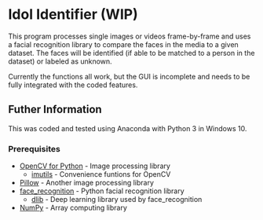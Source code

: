 # Idol Identifier (WIP)

This program processes single images or videos frame-by-frame and uses a facial recognition library to compare the faces in the media to a given dataset. The faces will be identified (if able to be matched to a person in the dataset) or labeled as unknown.

Currently the functions all work, but the GUI is incomplete and needs to be fully integrated with the coded features.

## Futher Information

This was coded and tested using Anaconda with Python 3 in Windows 10.

### Prerequisites
  * [OpenCV for Python](https://pypi.org/project/opencv-python/) - Image processing library
    * [imutils](https://pypi.org/project/imutils/) - Convenience funtions for OpenCV
  * [Pillow](https://pypi.org/project/Pillow/) - Another image processing library
  * [face_recognition](https://pypi.org/project/face-recognition/) - Python facial recognition library
    * [dlib](http://dlib.net/) - Deep learning library used by face_recognition
  * [NumPy](https://pypi.org/project/numpy/) - Array computing library

